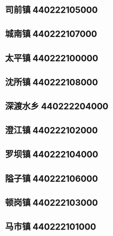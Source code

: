 # 司前镇 440222105000
# 城南镇 440222107000
# 太平镇 440222100000
# 沈所镇 440222108000
# 深渡水乡 440222204000
# 澄江镇 440222102000
# 罗坝镇 440222104000
# 隘子镇 440222106000
# 顿岗镇 440222103000
# 马市镇 440222101000
